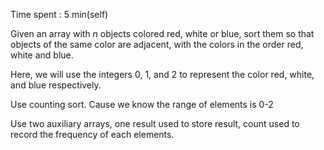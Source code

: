 Time spent : 5 min(self)

Given an array with *n* objects colored red, white or blue, sort them so that objects of the same color are adjacent, with the colors in the order red, white and blue.

Here, we will use the integers 0, 1, and 2 to represent the color red, white, and blue respectively.



Use counting sort. Cause we know the range of elements is 0-2

Use two auxiliary arrays, one result used to store result, count used to record the frequency of each elements.